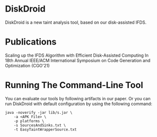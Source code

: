 # DiskDroid
DiskDroid is a new taint analysis tool, based on our disk-assisted IFDS.
# Publications
Scaling up the IFDS Algorithm with Efficient Disk-Assisted Computing In 18th Annual IEEE/ACM International Symposium on Code Generation and Optimization (CGO'21)
# Running The Command-Line Tool
You can evaluate our tools by following artifacts in our paper. Or you can run DiskDroid with default configuration by using the following command:

```
java -noverify -jar lib/s.jar \
    -a <APK File> \
    -p platforms \
    -s SourcesAndSinks.txt \
    -t EasyTaintWrapperSource.txt
```
